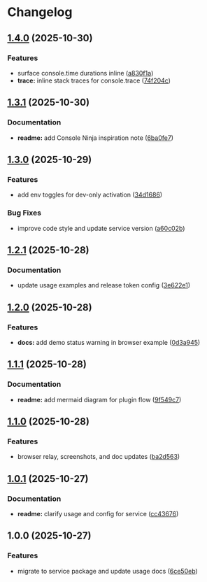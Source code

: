 # Changelog

## [1.4.0](https://github.com/CoMfUcIoS/console-inline.nvim/compare/@console-inline/service-v1.3.1...@console-inline/service-v1.4.0) (2025-10-30)


### Features

* surface console.time durations inline ([a830f1a](https://github.com/CoMfUcIoS/console-inline.nvim/commit/a830f1a44996e4a77b5794f4b5a99b01249e4d9d))
* **trace:** inline stack traces for console.trace ([74f204c](https://github.com/CoMfUcIoS/console-inline.nvim/commit/74f204ca3654fbfada9c3f683d5385f7414b3f7a))

## [1.3.1](https://github.com/CoMfUcIoS/console-inline.nvim/compare/@console-inline/service-v1.3.0...@console-inline/service-v1.3.1) (2025-10-30)


### Documentation

* **readme:** add Console Ninja inspiration note ([6ba0fe7](https://github.com/CoMfUcIoS/console-inline.nvim/commit/6ba0fe7eede12ee0f947f177c4f48fa1a5270df8))

## [1.3.0](https://github.com/CoMfUcIoS/console-inline.nvim/compare/@console-inline/service-v1.2.1...@console-inline/service-v1.3.0) (2025-10-29)


### Features

* add env toggles for dev-only activation ([34d1686](https://github.com/CoMfUcIoS/console-inline.nvim/commit/34d168661a3eab74f9a9aa9c9f9f02d068af369c))


### Bug Fixes

* improve code style and update service version ([a60c02b](https://github.com/CoMfUcIoS/console-inline.nvim/commit/a60c02bcf247d4580b6d35b659b38915dba45d87))

## [1.2.1](https://github.com/CoMfUcIoS/console-inline.nvim/compare/@console-inline/service-v1.2.0...@console-inline/service-v1.2.1) (2025-10-28)


### Documentation

* update usage examples and release token config ([3e622e1](https://github.com/CoMfUcIoS/console-inline.nvim/commit/3e622e18330226f58a964774ccccf86088cd592c))

## [1.2.0](https://github.com/CoMfUcIoS/console-inline.nvim/compare/@console-inline/service-v1.1.1...@console-inline/service-v1.2.0) (2025-10-28)


### Features

* **docs:** add demo status warning in browser example ([0d3a945](https://github.com/CoMfUcIoS/console-inline.nvim/commit/0d3a94507ec793ce952220fca3b1bc527ff780db))

## [1.1.1](https://github.com/CoMfUcIoS/console-inline.nvim/compare/@console-inline/service-v1.1.0...@console-inline/service-v1.1.1) (2025-10-28)


### Documentation

* **readme:** add mermaid diagram for plugin flow ([9f549c7](https://github.com/CoMfUcIoS/console-inline.nvim/commit/9f549c7b8daf63aa0f3c2b811e096f0803d0f28d))

## [1.1.0](https://github.com/CoMfUcIoS/console-inline.nvim/compare/@console-inline/service-v1.0.1...@console-inline/service-v1.1.0) (2025-10-28)


### Features

* browser relay, screenshots, and doc updates ([ba2d563](https://github.com/CoMfUcIoS/console-inline.nvim/commit/ba2d5639842539ab36deb52981b31b10450a151c))

## [1.0.1](https://github.com/CoMfUcIoS/console-inline.nvim/compare/@console-inline/service-v1.0.0...@console-inline/service-v1.0.1) (2025-10-27)


### Documentation

* **readme:** clarify usage and config for service ([cc43676](https://github.com/CoMfUcIoS/console-inline.nvim/commit/cc43676c4b14af2b627cc8ba599efd5ef6f9b6fd))

## 1.0.0 (2025-10-27)


### Features

* migrate to service package and update usage docs ([6ce50eb](https://github.com/CoMfUcIoS/console-inline.nvim/commit/6ce50eb09f0677df517f1a4c0f45d55efc64798c))
